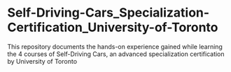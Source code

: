 # Self-Driving-Cars_Specialization-Certification_University-of-Toronto
This repository documents the hands-on experience gained while learning the 4 courses of Self-Driving Cars, an advanced specialization certification by University of Toronto
